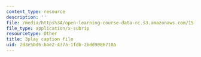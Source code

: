 ```yaml
---
content_type: resource
description: ''
file: /media/https%3A/open-learning-course-data-rc.s3.amazonaws.com/15-071-the-analytics-edge-spring-2017/2d3e5bd6bae2437a1fdb2bdd9086710a_o8Zdk_3wVSo.srt
file_type: application/x-subrip
resourcetype: Other
title: 3play caption file
uid: 2d3e5bd6-bae2-437a-1fdb-2bdd9086710a
---
```

